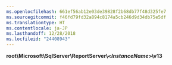 ```yaml
---
ms.openlocfilehash: 661ef56ab12e03de39828f2b68db77f48d325fe7
ms.sourcegitcommit: f46fd79fd32a894c8174a5cb246d9d34db75e5df
ms.translationtype: HT
ms.contentlocale: ja-JP
ms.lasthandoff: 12/28/2018
ms.locfileid: "24408943"
---
```

   **root\Microsoft\SqlServer\ReportServer\\<*InstanceName*>\v13**  